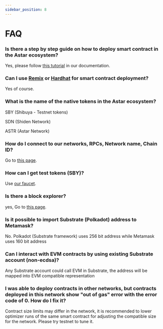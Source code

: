 ```yaml
---
sidebar_position: 8
---
```


# FAQ

### Is there a step by step guide on how to deploy smart contract in the Astar ecosystem?

Yes, please follow [this tutorial](first-contract) in our documentation.

### Can I use [Remix](https://remix.ethereum.org) or [Hardhat](https://hardhat.org/) for smart contract deployment?

Yes of course.

### What is the name of the native tokens in the Astar ecosystem?

SBY (Shibuya - Testnet tokens)

SDN (Shiden Network)

ASTR (Astar Network)

### How do I connect to our networks, RPCs, Network name, Chain ID?

Go to [this page](../quickstart/endpoints.md).

### How can I get test tokens (SBY)?

Use [our faucet](../quickstart/faucet.md).

### Is there a block explorer?

yes, Go to [this page](../quickstart/explorers.md).

### Is it possible to import Substrate (Polkadot) address to Metamask?

No. Polkadot (Substrate framework) uses 256 bit address while Metamask uses 160 bit address

### Can I interact with EVM contracts by using existing Substrate account (non-ecdsa)?

Any Substrate account could call EVM in Substrate, the address will be mapped into EVM compatible representation

### I was able to deploy contracts in other networks, but contracts deployed in this network show "out of gas" error with the error code of 0. How do I fix it?

Contract size limits may differ in the network, it is recommended to lower optimizer runs of the same smart contract for adjusting the compatible size for the network. Please try testnet to tune it.
